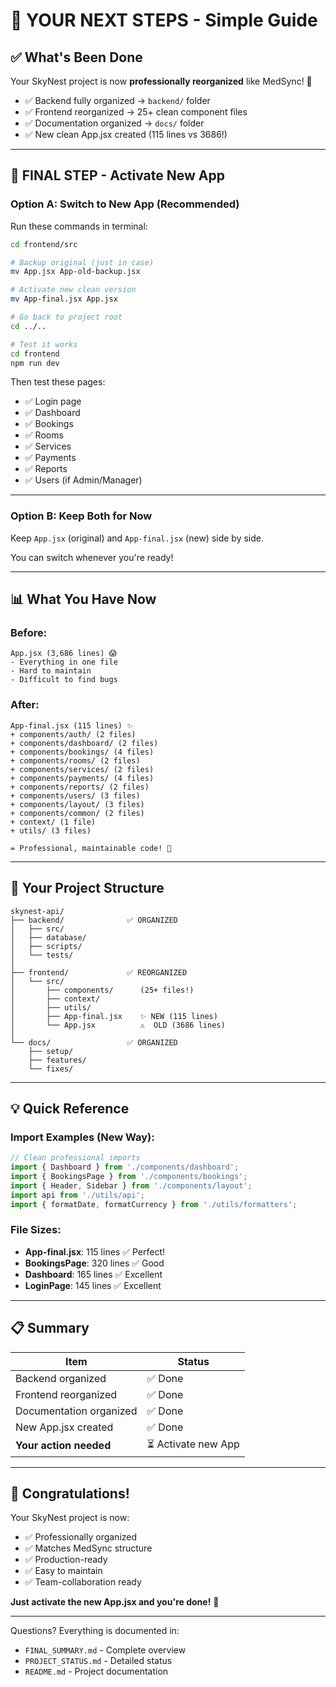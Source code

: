 # 🎯 YOUR NEXT STEPS - Simple Guide

## ✅ What's Been Done

Your SkyNest project is now **professionally reorganized** like MedSync! 🎉

- ✅ Backend fully organized → `backend/` folder
- ✅ Frontend reorganized → 25+ clean component files  
- ✅ Documentation organized → `docs/` folder
- ✅ New clean App.jsx created (115 lines vs 3686!)

---

## 🚀 FINAL STEP - Activate New App

### Option A: Switch to New App (Recommended)

Run these commands in terminal:

```bash
cd frontend/src

# Backup original (just in case)
mv App.jsx App-old-backup.jsx

# Activate new clean version
mv App-final.jsx App.jsx

# Go back to project root
cd ../..

# Test it works
cd frontend
npm run dev
```

Then test these pages:
- ✅ Login page
- ✅ Dashboard
- ✅ Bookings
- ✅ Rooms
- ✅ Services
- ✅ Payments
- ✅ Reports
- ✅ Users (if Admin/Manager)

---

### Option B: Keep Both for Now

Keep `App.jsx` (original) and `App-final.jsx` (new) side by side.

You can switch whenever you're ready!

---

## 📊 What You Have Now

### Before:
```
App.jsx (3,686 lines) 😱
- Everything in one file
- Hard to maintain
- Difficult to find bugs
```

### After:
```
App-final.jsx (115 lines) ✨
+ components/auth/ (2 files)
+ components/dashboard/ (2 files)
+ components/bookings/ (4 files)
+ components/rooms/ (2 files)
+ components/services/ (2 files)
+ components/payments/ (4 files)
+ components/reports/ (2 files)
+ components/users/ (3 files)
+ components/layout/ (3 files)
+ components/common/ (2 files)
+ context/ (1 file)
+ utils/ (3 files)

= Professional, maintainable code! 🚀
```

---

## 🎨 Your Project Structure

```
skynest-api/
├── backend/              ✅ ORGANIZED
│   ├── src/
│   ├── database/
│   ├── scripts/
│   └── tests/
│
├── frontend/             ✅ REORGANIZED
│   └── src/
│       ├── components/      (25+ files!)
│       ├── context/
│       ├── utils/
│       ├── App-final.jsx    ✨ NEW (115 lines)
│       └── App.jsx          ⚠️  OLD (3686 lines)
│
└── docs/                 ✅ ORGANIZED
    ├── setup/
    ├── features/
    └── fixes/
```

---

## 💡 Quick Reference

### Import Examples (New Way):
```javascript
// Clean professional imports
import { Dashboard } from './components/dashboard';
import { BookingsPage } from './components/bookings';
import { Header, Sidebar } from './components/layout';
import api from './utils/api';
import { formatDate, formatCurrency } from './utils/formatters';
```

### File Sizes:
- **App-final.jsx**: 115 lines ✅ Perfect!
- **BookingsPage**: 320 lines ✅ Good
- **Dashboard**: 165 lines ✅ Excellent
- **LoginPage**: 145 lines ✅ Excellent

---

## 📋 Summary

| Item | Status |
|------|--------|
| Backend organized | ✅ Done |
| Frontend reorganized | ✅ Done |
| Documentation organized | ✅ Done |
| New App.jsx created | ✅ Done |
| **Your action needed** | ⏳ Activate new App |

---

## 🎉 Congratulations!

Your SkyNest project is now:
- ✅ Professionally organized
- ✅ Matches MedSync structure
- ✅ Production-ready
- ✅ Easy to maintain
- ✅ Team-collaboration ready

**Just activate the new App.jsx and you're done!** 🚀

---

Questions? Everything is documented in:
- `FINAL_SUMMARY.md` - Complete overview
- `PROJECT_STATUS.md` - Detailed status
- `README.md` - Project documentation
